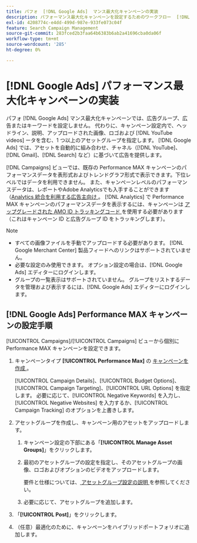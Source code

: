 ```yaml
---
title: パフォ  [!DNL Google Ads]  マンス最大化キャンペーンの実装
description: パフォーマンス最大化キャンペーンを設定するためのワークフロー  [!DNL Google Ads]  ついて説明します。
exl-id: 4208774c-e4dd-499d-987e-933fe073c04f
feature: Search Campaign Management
source-git-commit: 283fced2b3faa64b6383b6ab2a41696cba0da06f
workflow-type: tm+mt
source-wordcount: '285'
ht-degree: 0%

---
```


# [!DNL Google Ads] パフォーマンス最大化キャンペーンの実装

パフォ [!DNL Google Ads] マンス最大化キャンペーンでは、広告グループ、広告またはキーワードを設定しません。 代わりに、キャンペーン設定内で、ヘッドライン、説明、アップロードされた画像、ロゴおよび [!DNL YouTube videos] ータを含む、1 つ以上のアセットグループを指定します。 [!DNL Google Ads] では、アセットを自動的に組み合わせ、チャネル（[!DNL YouTube]、[!DNL Gmail]、[!DNL Search] など）に基づいて広告を提供します。

[!DNL Campaigns] ビューでは、既存の Performance MAX キャンペーンのパフォーマンスデータを表形式およびトレンドグラフ形式で表示できます。下位レベルではデータを利用できません。 また、キャンペーンレベルのパフォーマンスデータは、レポートやAdobe Analyticsでも入手することができます（[Analytics 統合を利用する広告主向け ](/help/integrations/analytics/overview.md)。 [!DNL Analytics] で Performance MAX キャンペーンのパフォーマンスデータを表示するには、キャンペーンは [ アップグレードされた AMO ID トラッキングコード ](/help/integrations/analytics/ids.md#amo-id-formats) を使用する必要があります（これはキャンペーン ID と広告グループ ID をトラッキングします）。

>[!NOTE]
>
>* すべての画像ファイルを手動でアップロードする必要があります。 [!DNL Google Merchant Center] 製品フィードへのリンクはサポートされていません。
>* 必要な設定のみ使用できます。 オプション設定の場合は、[!DNL Google Ads] エディターにログインします。
>* グループの一覧表示はサポートされていません。 グループをリストするデータを管理および表示するには、[!DNL Google Ads] エディターにログインします。

## [!DNL Google Ads] Performance MAX キャンペーンの設定手順

[!UICONTROL Campaigns]/[!UICONTROL Campaigns] ビューから個別に Performance MAX キャンペーンを設定できます。

1. キャンペーンタイプ **[!UICONTROL Performance Max]** の [ キャンペーンを作成 ](/help/search-social-commerce/campaign-management/campaigns/campaign-manage.md)。

   [!UICONTROL Campaign Details]、[!UICONTROL Budget Options]、[!UICONTROL Campaign Targeting]、[!UICONTROL URL Options] を指定します。 必要に応じて、[!UICONTROL Negative Keywords] を入力し、[!UICONTROL Negative Websites] を入力するか、[!UICONTROL Campaign Tracking] のオプションを上書きします。

1. アセットグループを作成し、キャンペーン用のアセットをアップロードします。

   1. キャンペーン設定の下部にある「**[!UICONTROL Manage Asset Groups]**」をクリックします。

   1. 最初のアセットグループの設定を指定し、そのアセットグループの画像、ロゴおよびオプションのビデオをアップロードします。

      要件と仕様については、[ アセットグループ設定の説明 ](/help/search-social-commerce/campaign-management/campaigns/campaign-settings-google.md) を参照してください。

   1. 必要に応じて、アセットグループを追加します。

1. 「**[!UICONTROL Post]**」をクリックします。

1. （任意）最適化のために、キャンペーンをハイブリッドポートフォリオに追加します。
